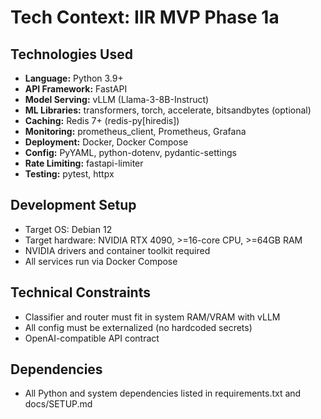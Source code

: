# Tech Context: IIR MVP Phase 1a

## Technologies Used
- **Language:** Python 3.9+
- **API Framework:** FastAPI
- **Model Serving:** vLLM (Llama-3-8B-Instruct)
- **ML Libraries:** transformers, torch, accelerate, bitsandbytes (optional)
- **Caching:** Redis 7+ (redis-py[hiredis])
- **Monitoring:** prometheus_client, Prometheus, Grafana
- **Deployment:** Docker, Docker Compose
- **Config:** PyYAML, python-dotenv, pydantic-settings
- **Rate Limiting:** fastapi-limiter
- **Testing:** pytest, httpx

## Development Setup
- Target OS: Debian 12
- Target hardware: NVIDIA RTX 4090, >=16-core CPU, >=64GB RAM
- NVIDIA drivers and container toolkit required
- All services run via Docker Compose

## Technical Constraints
- Classifier and router must fit in system RAM/VRAM with vLLM
- All config must be externalized (no hardcoded secrets)
- OpenAI-compatible API contract

## Dependencies
- All Python and system dependencies listed in requirements.txt and docs/SETUP.md
